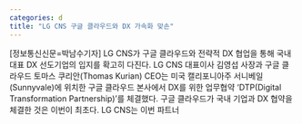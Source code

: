 ```yaml
---
categories: d
title: "LG CNS 구글 클라우드와 DX 가속화 맞손"
---
```

[정보통신신문=박남수기자] LG CNS가 구글 클라우드와 전략적 DX 협업을 통해 국내 대표 DX 선도기업의 입지를 확고히 다진다. LG CNS 대표이사 김영섭 사장과 구글 클라우드 토마스 쿠리안(Thomas Kurian) CEO는 미국 캘리포니아주 서니베일(Sunnyvale)에 위치한 구글 클라우드 본사에서 DX를 위한 업무협약 &lsquo;DTP(Digital Transformation Partnership)&rsquo;를 체결했다. 구글 클라우드가 국내 기업과 DX 협약을 체결한 것은 이번이 최초다. LG CNS는 이번 파트너